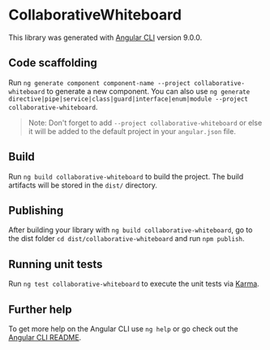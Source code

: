 # CollaborativeWhiteboard

This library was generated with [Angular CLI](https://github.com/angular/angular-cli) version 9.0.0.

## Code scaffolding

Run `ng generate component component-name --project collaborative-whiteboard` to generate a new component. You can also use `ng generate directive|pipe|service|class|guard|interface|enum|module --project collaborative-whiteboard`.
> Note: Don't forget to add `--project collaborative-whiteboard` or else it will be added to the default project in your `angular.json` file. 

## Build

Run `ng build collaborative-whiteboard` to build the project. The build artifacts will be stored in the `dist/` directory.

## Publishing

After building your library with `ng build collaborative-whiteboard`, go to the dist folder `cd dist/collaborative-whiteboard` and run `npm publish`.

## Running unit tests

Run `ng test collaborative-whiteboard` to execute the unit tests via [Karma](https://karma-runner.github.io).

## Further help

To get more help on the Angular CLI use `ng help` or go check out the [Angular CLI README](https://github.com/angular/angular-cli/blob/master/README.md).
